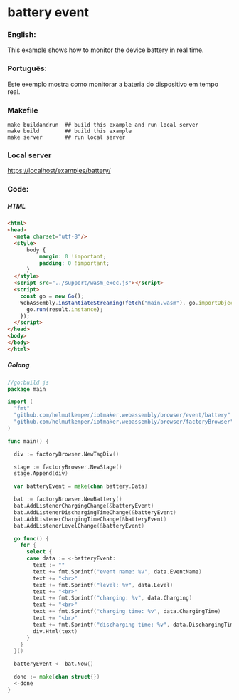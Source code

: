 # battery event

### English:

This example shows how to monitor the device battery in real time.

### Português:

Este exemplo mostra como monitorar a bateria do dispositivo em tempo real.

### Makefile

```shell
make buildandrun  ## build this example and run local server
make build        ## build this example
make server       ## run local server
```

### Local server

[https://localhost/examples/battery/](https://localhost/examples/battery/)

### Code:

##### HTML

```html
<html>
<head>
  <meta charset="utf-8"/>
  <style>
      body {
          margin: 0 !important;
          padding: 0 !important;
      }
  </style>
  <script src="../support/wasm_exec.js"></script>
  <script>
    const go = new Go();
    WebAssembly.instantiateStreaming(fetch("main.wasm"), go.importObject).then((result) => {
      go.run(result.instance);
    });
  </script>
</head>
<body>
</body>
</html>
```

##### Golang

```go
//go:build js
package main

import (
  "fmt"
  "github.com/helmutkemper/iotmaker.webassembly/browser/event/battery"
  "github.com/helmutkemper/iotmaker.webassembly/browser/factoryBrowser"
)

func main() {

  div := factoryBrowser.NewTagDiv()

  stage := factoryBrowser.NewStage()
  stage.Append(div)

  var batteryEvent = make(chan battery.Data)

  bat := factoryBrowser.NewBattery()
  bat.AddListenerChargingChange(&batteryEvent)
  bat.AddListenerDischargingTimeChange(&batteryEvent)
  bat.AddListenerChargingTimeChange(&batteryEvent)
  bat.AddListenerLevelChange(&batteryEvent)

  go func() {
    for {
      select {
      case data := <-batteryEvent:
        text := ""
        text += fmt.Sprintf("event name: %v", data.EventName)
        text += "<br>"
        text += fmt.Sprintf("level: %v", data.Level)
        text += "<br>"
        text += fmt.Sprintf("charging: %v", data.Charging)
        text += "<br>"
        text += fmt.Sprintf("charging time: %v", data.ChargingTime)
        text += "<br>"
        text += fmt.Sprintf("discharging time: %v", data.DischargingTime)
        div.Html(text)
      }
    }
  }()

  batteryEvent <- bat.Now()

  done := make(chan struct{})
  <-done
}
```
